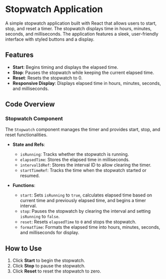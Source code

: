 # Stopwatch Application

A simple stopwatch application built with React that allows users to start, stop, and reset a timer. The stopwatch displays time in hours, minutes, seconds, and milliseconds. The application features a sleek, user-friendly interface with styled buttons and a display.

## Features

- **Start**: Begins timing and displays the elapsed time.
- **Stop**: Pauses the stopwatch while keeping the current elapsed time.
- **Reset**: Resets the stopwatch to 0.
- **Responsive Display**: Displays elapsed time in hours, minutes, seconds, and milliseconds.

## Code Overview

### Stopwatch Component

The `Stopwatch` component manages the timer and provides start, stop, and reset functionalities.

- **State and Refs**:
  - `isRunning`: Tracks whether the stopwatch is running.
  - `elapsedTime`: Stores the elapsed time in milliseconds.
  - `intervalIdRef`: Stores the interval ID to allow clearing the timer.
  - `startTimeRef`: Tracks the time when the stopwatch started or resumed.

- **Functions**:
  - `start`: Sets `isRunning` to `true`, calculates elapsed time based on current time and previously elapsed time, and begins a timer interval.
  - `stop`: Pauses the stopwatch by clearing the interval and setting `isRunning` to `false`.
  - `reset`: Resets `elapsedTime` to `0` and stops the stopwatch.
  - `formatTime`: Formats the elapsed time into hours, minutes, seconds, and milliseconds for display.

  
## How to Use

1. Click **Start** to begin the stopwatch.
2. Click **Stop** to pause the stopwatch.
3. Click **Reset** to reset the stopwatch to zero.

